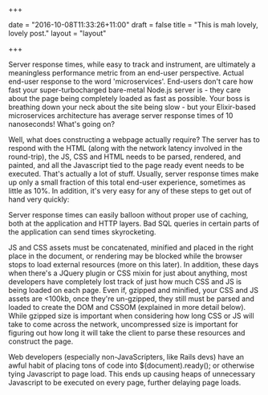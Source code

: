 +++

date = "2016-10-08T11:33:26+11:00"
draft = false
title = "This is mah lovely, lovely post."
layout = "layout"

+++

Server response times, while easy to track and instrument, are ultimately a meaningless performance metric from an end-user perspective. 
Actual end-user response to the word 'microservices'. End-users don't care how fast your super-turbocharged bare-metal Node.js server is - they care about the page being completely loaded as fast as possible. Your boss is breathing down your neck about the site being slow - but your Elixir-based microservices architecture has average server response times of 10 nanoseconds! What's going on?

Well, what does constructing a webpage actually require? The server has to respond with the HTML (along with the network latency involved in the round-trip), the JS, CSS and HTML needs to be parsed, rendered, and painted, and all the Javascript tied to the page ready event needs to be executed. That's actually a lot of stuff. Usually, server response times make up only a small fraction of this total end-user experience, sometimes as little as 10%. In addition, it's very easy for any of these steps to get out of hand very quickly:

Server response times can easily balloon without proper use of caching, both at the application and HTTP layers. Bad SQL queries in certain parts of the application can send times skyrocketing.

JS and CSS assets must be concatenated, minified and placed in the right place in the document, or rendering may be blocked while the browser stops to load external resources (more on this later). In addition, these days when there's a JQuery plugin or CSS mixin for just about anything, most developers have completely lost track of just how much CSS and JS is being loaded on each page. Even if, gzipped and minified, your CSS and JS assets are <100kb, once they're un-gzipped, they still must be parsed and loaded to create the DOM and CSSOM (explained in more detail below). While gzipped size is important when considering how long CSS or JS will take to come across the network, uncompressed size is important for figuring out how long it will take the client to parse these resources and construct the page.

Web developers (especially non-JavaScripters, like Rails devs) have an awful habit of placing tons of code into $(document).ready(); or otherwise tying Javascript to page load. This ends up causing heaps of unnecessary Javascript to be executed on every page, further delaying page loads.
